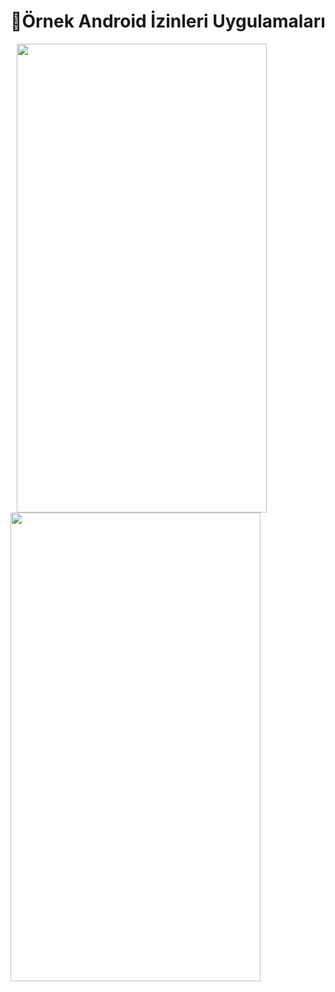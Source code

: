 
# 📱Örnek Android İzinleri Uygulamaları
<img src="https://i.hizliresim.com/97xf8w3.png" width="400" height="750" hspace="10"> <img src="https://i.hizliresim.com/ajtc35x.png" width="400" height="750">
